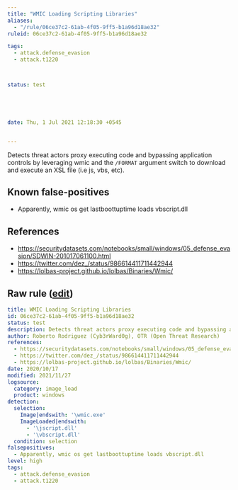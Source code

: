 ```yaml
---
title: "WMIC Loading Scripting Libraries"
aliases:
  - "/rule/06ce37c2-61ab-4f05-9ff5-b1a96d18ae32"
ruleid: 06ce37c2-61ab-4f05-9ff5-b1a96d18ae32

tags:
  - attack.defense_evasion
  - attack.t1220



status: test





date: Thu, 1 Jul 2021 12:18:30 +0545


---
```


Detects threat actors proxy executing code and bypassing application controls by leveraging wmic and the `/FORMAT` argument switch to download and execute an XSL file (i.e js, vbs, etc).

<!--more-->


## Known false-positives

* Apparently, wmic os get lastboottuptime loads vbscript.dll



## References

* https://securitydatasets.com/notebooks/small/windows/05_defense_evasion/SDWIN-201017061100.html
* https://twitter.com/dez_/status/986614411711442944
* https://lolbas-project.github.io/lolbas/Binaries/Wmic/


## Raw rule ([edit](https://github.com/SigmaHQ/sigma/edit/master/rules/windows/image_load/image_load_wmic_remote_xsl_scripting_dlls.yml))
```yaml
title: WMIC Loading Scripting Libraries
id: 06ce37c2-61ab-4f05-9ff5-b1a96d18ae32
status: test
description: Detects threat actors proxy executing code and bypassing application controls by leveraging wmic and the `/FORMAT` argument switch to download and execute an XSL file (i.e js, vbs, etc).
author: Roberto Rodriguez (Cyb3rWard0g), OTR (Open Threat Research)
references:
  - https://securitydatasets.com/notebooks/small/windows/05_defense_evasion/SDWIN-201017061100.html
  - https://twitter.com/dez_/status/986614411711442944
  - https://lolbas-project.github.io/lolbas/Binaries/Wmic/
date: 2020/10/17
modified: 2021/11/27
logsource:
  category: image_load
  product: windows
detection:
  selection:
    Image|endswith: '\wmic.exe'
    ImageLoaded|endswith:
      - '\jscript.dll'
      - '\vbscript.dll'
  condition: selection
falsepositives:
  - Apparently, wmic os get lastboottuptime loads vbscript.dll
level: high
tags:
  - attack.defense_evasion
  - attack.t1220

```
